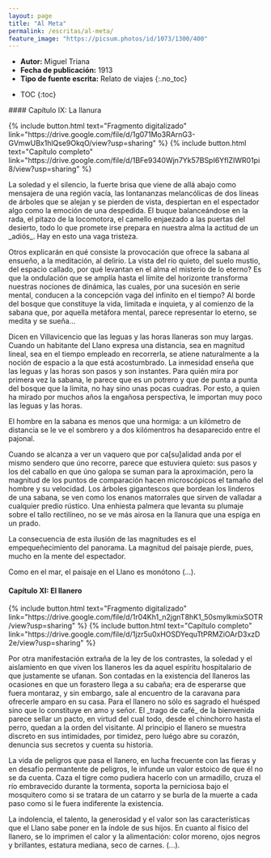 ```yaml
---
layout: page
title: "Al Meta"
permalink: /escritas/al-meta/
feature_image: "https://picsum.photos/id/1073/1300/400"
---
```

- **Autor:** Miguel Triana
- **Fecha de publicación:** 1913
- **Tipo de fuente escrita:** Relato de viajes 
{:.no_toc} 

* TOC
{:toc}
<p></p>  
#### Capítulo IX: La llanura
<p></p>  
{% include button.html text="Fragmento digitalizado" link="https://drive.google.com/file/d/1g071Mo3RArnG3-GVmwUBx1hlQse9OkqO/view?usp=sharing" %}
{% include button.html text="Capítulo completo" link="https://drive.google.com/file/d/1BFe9340Wjn7Yk57BSpI6YflZIWR01pi8/view?usp=sharing" %}

<p></p>
La soledad y el silencio, la fuerte brisa que viene de allá abajo como mensajera de una región vacía, las lontananzas melancólicas de dos líneas de árboles que se alejan y se pierden de vista, despiertan en el espectador algo como la emoción de una despedida. El buque balanceándose en la rada, el pitazo de la locomotora, el camello enjaezado a las puertas del desierto, todo lo que promete irse prepara en nuestra alma la actitud de un _adiós_. Hay en esto una vaga tristeza.

Otros explicarán en qué consiste la provocación que ofrece la sabana al ensueño, a la meditación, al delirio. La vista del río quieto, del suelo mustio, del espacio callado, por qué levantan en el alma el misterio de lo eterno? Es que la ondulación que se amplía hasta el límite del horizonte transforma nuestras nociones de dinámica, las cuales, por una sucesión en serie mental, conducen a la concepción vaga del infinito en el tiempo? Al borde del bosque que constituye la vida, limitada e inquieta, y al comienzo de la sabana que, por aquella metáfora mental, parece representar lo eterno, se medita y se sueña...

Dicen en Villavicencio que las leguas y las horas llaneras son muy largas. Cuando un habitante del Llano expresa una distancia, sea en magnitud lineal, sea en el tiempo empleado en recorrerla, se atiene naturalmente a la noción de espacio a la que está acostumbrado. La inmesidad enseña que las leguas y las horas son pasos y son instantes. Para quién mira por primera vez la sabana, le parece que es un potrero y que de punta a punta del bosque que la limita, no hay sino unas pocas cuadras. Por esto, a quien ha mirado por muchos años la engañosa perspectiva, le importan muy poco las leguas y las horas.

El hombre en la sabana es menos que una hormiga: a un kilómetro de distancia se le ve el sombrero y a dos kilómentros ha desaparecido entre el pajonal.

Cuando se alcanza a ver un vaquero que por ca[su]alidad anda por el mismo sendero que úno recorre, parece que estuviera quieto: sus pasos y los del caballo en que úno galopa se suman para la aproximación, pero la magnitud de los puntos de comparación hacen microscópicos el tamaño del hombre y su velocidad. Los árboles gigantescos que bordean los linderos de una sabana, se ven como los enanos matorrales que sirven de valladar a cualquier predio rústico. Una enhiesta palmera que levanta su plumaje sobre el tallo rectilíneo, no se ve más airosa en la llanura que una espiga en un prado.

La consecuencia de esta ilusión de las magnitudes es el empequeñecimiento del panorama. La magnitud del paisaje pierde, pues, mucho en la mente del espectador.

Como en el mar, el paisaje en el Llano es monótono (...).

#### Capítulo XI: El llanero
<p></p>  
{% include button.html text="Fragmento digitalizado" link="https://drive.google.com/file/d/1r04Kh1_n2jgnT8hK1_50smylkmixSOTR/view?usp=sharing" %}
{% include button.html text="Capítulo completo" link="https://drive.google.com/file/d/1jzr5u0xHOSDYequTtPRMZiOArD3xzD2e/view?usp=sharing" %}

<p></p>
Por otra manifestación extraña de la ley de los contrastes, la soledad y el aislamiento en que viven los llaneros les da aquel espíritu hospitalario de que justamente se ufanan. Son contadas en la existencia del llaneros las ocasiones en que un forastero llega a su cabaña; era de esperarse que fuera montaraz, y sin embargo, sale al encuentro de la caravana para ofrecerle amparo en su casa. Para el llanero no sólo es sagrado el huésped sino que lo constituye en amo y señor. El _trago de café_ de la bienvenida parece sellar un pacto, en virtud del cual todo, desde el chinchorro hasta el perro, quedan a la orden del visitante. Al principio el llanero se muestra discreto en sus intimidades, por timidez, pero luégo abre su corazón, denuncia sus secretos y cuenta su historia.

La vida de peligros que pasa el llanero, en lucha frecuente con las fieras y en desafío permantente de peligros, le infunde un valor estoico de que él no se da cuenta. Caza el tigre como pudiera hacerlo con un armadillo, cruza el río embravecido durante la tormenta, soporta la perniciosa bajo el mosquitero como si se tratara de un catarro y se burla de la muerte a cada paso como si le fuera indiferente la existencia.

La indolencia, el talento, la generosidad y el valor son las características que el Llano sabe poner en la índole de sus hijos. En cuanto al físico del llanero, se lo imprimen el calor y la alimentación: color moreno, ojos negros y brillantes, estatura mediana, seco de carnes. (...).